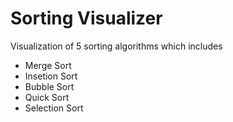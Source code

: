 # Sorting Visualizer

Visualization of 5 sorting algorithms which includes
- Merge Sort
- Insetion Sort
- Bubble Sort 
- Quick Sort
- Selection Sort
